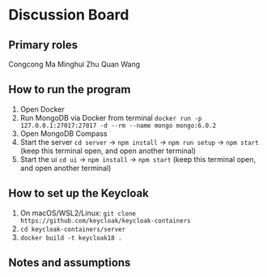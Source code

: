 # Discussion Board 

## Primary roles
Congcong Ma
Minghui Zhu
Quan Wang

## How to run the program
1. Open Docker
2. Run MongoDB via Docker from terminal `docker run -p 127.0.0.1:27017:27017 -d --rm --name mongo mongo:6.0.2`
3. Open MongoDB Compass
4. Start the server `cd server` -> `npm install` -> `npm run setup` -> `npm start` (keep this terminal open, and open another terminal)
5. Start the ui `cd ui` -> `npm install` -> `npm start` (keep this terminal open, and open another terminal)

## How to set up the Keycloak
1. On macOS/WSL2/Linux: `git clone https://github.com/keycloak/keycloak-containers`
2. `cd keycloak-containers/server`
3. `docker build -t keycloak18 .`

## Notes and assumptions
